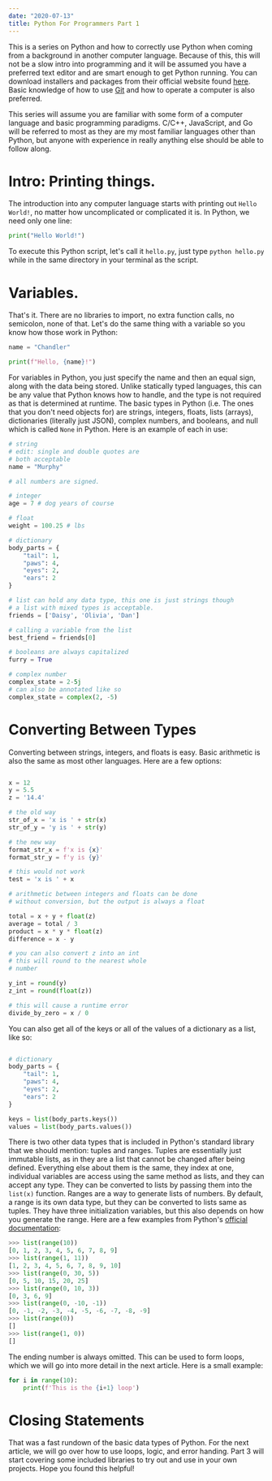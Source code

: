```yaml
---
date: "2020-07-13"
title: Python For Programmers Part 1
---
```


This is a series on Python and how to correctly use Python when coming from a background in another computer language. Because of this, this will not be a slow intro into programming and it will be assumed you have a preferred text editor and are smart enough to get Python running. You can download installers and packages from their official website found [here](https://www.python.org/downloads/). Basic knowledge of how to use [Git](https://git-scm.com/) and how to operate a computer is also preferred.

This series will assume you are familiar with some form of a computer language and basic programming paradigms. C/C++, JavaScript, and Go will be referred to most as they are my most familiar languages other than Python, but anyone with experience in really anything else should be able to follow along.

# Intro: Printing things.

The introduction into any computer language starts with printing out `Hello World!`, no matter how uncomplicated or complicated it is. In Python, we need only one line:

```python
print("Hello World!")
```

To execute this Python script, let's call it `hello.py`, just type `python hello.py` while in the same directory in your terminal as the script.

# Variables.

That's it. There are no libraries to import, no extra function calls, no semicolon, none of that. Let's do the same thing with a variable so you know how those work in Python:

```python
name = "Chandler"

print(f"Hello, {name}!")
```

For variables in Python, you just specify the name and then an equal sign, along with the data being stored. Unlike statically typed languages, this can be any value that Python knows how to handle, and the type is not required as that is determined at runtime. The basic types in Python (i.e. The ones that you don't need objects for) are strings, integers, floats, lists (arrays), dictionaries (literally just JSON), complex numbers, and booleans, and null which is called `None` in Python. Here is an example of each in use:

```python
# string
# edit: single and double quotes are
# both acceptable
name = "Murphy"

# all numbers are signed.

# integer
age = 7 # dog years of course

# float
weight = 100.25 # lbs

# dictionary
body_parts = {
    "tail": 1,
    "paws": 4,
    "eyes": 2,
    "ears": 2
}

# list can hold any data type, this one is just strings though
# a list with mixed types is acceptable.
friends = ['Daisy', 'Olivia', 'Dan']

# calling a variable from the list
best_friend = friends[0]

# booleans are always capitalized
furry = True

# complex number
complex_state = 2-5j
# can also be annotated like so
complex_state = complex(2, -5)

```

# Converting Between Types

Converting between strings, integers, and floats is easy. Basic arithmetic is also the same as most other languages. Here are a few options:

```python

x = 12
y = 5.5
z = '14.4'

# the old way
str_of_x = 'x is ' + str(x)
str_of_y = 'y is ' + str(y)

# the new way
format_str_x = f'x is {x}'
format_str_y = f'y is {y}'

# this would not work
test = 'x is ' + x

# arithmetic between integers and floats can be done
# without conversion, but the output is always a float

total = x + y + float(z)
average = total / 3
product = x * y * float(z)
difference = x - y

# you can also convert z into an int
# this will round to the nearest whole
# number

y_int = round(y)
z_int = round(float(z))

# this will cause a runtime error
divide_by_zero = x / 0

```

You can also get all of the keys or all of the values of a dictionary as a list, like so:

```python

# dictionary
body_parts = {
    "tail": 1,
    "paws": 4,
    "eyes": 2,
    "ears": 2
}

keys = list(body_parts.keys())
values = list(body_parts.values())


```

There is two other data types that is included in Python's standard library that we should mention: tuples and ranges. Tuples are essentially just immutable lists, as in they are a list that cannot be changed after being defined. Everything else about them is the same, they index at one, individual variables are access using the same method as lists, and they can accept any type. They can be converted to lists by passing them into the `list(x)` function. Ranges are a way to generate lists of numbers. By default, a range is its own data type, but they can be converted to lists same as tuples. They have three initialization variables, but this also depends on how you generate the range. Here are a few examples from Python's [official documentation](https://docs.python.org/3/library/stdtypes.html?highlight=range#range):

```python
>>> list(range(10))
[0, 1, 2, 3, 4, 5, 6, 7, 8, 9]
>>> list(range(1, 11))
[1, 2, 3, 4, 5, 6, 7, 8, 9, 10]
>>> list(range(0, 30, 5))
[0, 5, 10, 15, 20, 25]
>>> list(range(0, 10, 3))
[0, 3, 6, 9]
>>> list(range(0, -10, -1))
[0, -1, -2, -3, -4, -5, -6, -7, -8, -9]
>>> list(range(0))
[]
>>> list(range(1, 0))
[]
```

The ending number is always omitted. This can be used to form loops, which we will go into more detail in the next article. Here is a small example:

```python
for i in range(10):
    print(f'This is the {i+1} loop')

```

# Closing Statements

That was a fast rundown of the basic data types of Python. For the next article, we will go over how to use loops, logic, and error handing. Part 3 will start covering some included libraries to try out and use in your own projects. Hope you found this helpful!
